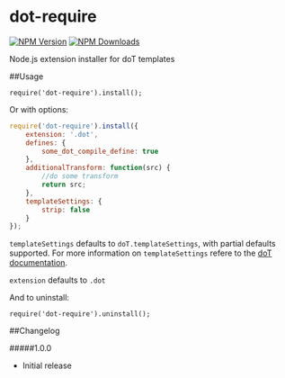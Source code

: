 dot-require
===========

[![NPM Version][npm-image]][npm-url]
[![NPM Downloads][downloads-image]][downloads-url]

Node.js extension installer for doT templates

##Usage

`require('dot-require').install();`

Or with options:

```javascript
require('dot-require').install({
    extension: '.dot',
    defines: {
        some_dot_compile_define: true
    },
    additionalTransform: function(src) {
        //do some transform
        return src;
    },
    templateSettings: {
        strip: false
    }
});
```

`templateSettings` defaults to `doT.templateSettings`, with partial defaults supported. For more information on `templateSettings` refere to the [doT documentation](http://olado.github.io/doT/).

`extension` defaults to `.dot`

And to uninstall:

`require('dot-require').uninstall();`

##Changelog

#####1.0.0
* Initial release

[npm-image]: https://img.shields.io/npm/v/dot-require.svg?style=flat
[npm-url]: https://npmjs.org/package/dot-require
[downloads-image]: https://img.shields.io/npm/dm/dot-require.svg?style=flat
[downloads-url]: https://npmjs.org/package/dot-require
